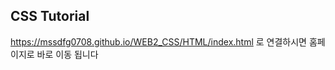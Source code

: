 <h2>CSS Tutorial</h2>

<a href = "https://mssdfg0708.github.io/WEB2_CSS/HTML/index.html" target = "_blank" title="링크바로가기">https://mssdfg0708.github.io/WEB2_CSS/HTML/index.html</a> 로 연결하시면 홈페이지로 바로 이동 됩니다
